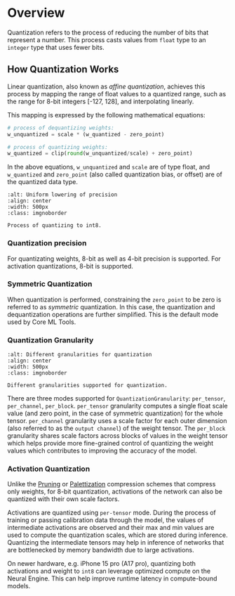 # Overview

Quantization refers to the process of reducing the number of bits that represent a number. This process casts values from `float` type to an `integer` type that uses fewer bits.

## How Quantization Works

Linear quantization, also known as _affine quantization_, achieves this process by mapping the range of float values to a quantized range, such as the range for 8-bit integers [-127, 128], and interpolating linearly.

This mapping is expressed by the following mathematical equations:

```python
# process of dequantizing weights:
w_unquantized = scale * (w_quantized - zero_point)

# process of quantizing weights:
w_quantized = clip(round(w_unquantized/scale) + zero_point)
```

In the above equations, `w_unquantized` and `scale` are of type float, and `w_quantized` and `zero_point` (also called quantization bias, or offset) are of the quantized data type.  

```{figure} images/quantization-technique.png
:alt: Uniform lowering of precision
:align: center
:width: 500px
:class: imgnoborder

Process of quantizing to int8.
```

### Quantization precision

For quantizating weights, 8-bit as well as 4-bit precision is supported. For activation quantizations, 8-bit is supported.

### Symmetric Quantization

When quantization is performed, constraining the `zero_point` to be zero is referred to as _symmetric_ quantization. In this case, the quantization and dequantization operations are further simplified. This is the default mode used by Core ML Tools. 

### Quantization Granularity

```{figure} images/quantization-granularities.png
:alt: Different granularities for quantization
:align: center
:width: 500px
:class: imgnoborder

Different granularities supported for quantization.
```

There are three modes supported for `QuantizationGranularity`: `per_tensor`, `per_channel`, `per_block`. `per_tensor` granularity computes a single float scale value (and zero point, in the case of symmetric quantization) for the whole tensor. `per_channel` granularity uses a scale factor for each outer dimension (also referred to as the `output channel`) of the weight tensor. The `per_block` granularity shares scale factors across blocks of values in the weight tensor which helps provide more fine-grained control of quantizing the weight values which contributes to improving the accuracy of the model.

### Activation Quantization

Unlike the [Pruning](opt-pruning) or [Palettization](opt-palettization) compression schemes 
that compress only weights, for 8-bit quantization, activations 
of the network can also be quantized with their own scale factors.

Activations are quantized using `per-tensor` mode. During the process of training or passing calibration data through the model, the values of intermediate activations are observed and their max and min values are used to compute the quantization scales, which are stored during inference. Quantizing the intermediate tensors may help in inference of networks that are bottlenecked by memory bandwidth due to large activations.

On newer hardware, e.g. iPhone 15 pro (A17 pro), quantizing both activations and weight to `int8` can leverage optimized compute on the Neural Engine. This can help improve runtime latency in compute-bound models.

